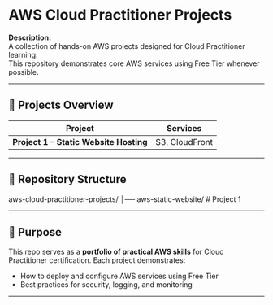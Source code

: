 # AWS Cloud Practitioner Projects

**Description:**  
A collection of hands-on AWS projects designed for Cloud Practitioner learning.  
This repository demonstrates core AWS services using Free Tier whenever possible.

---

## 📌 Projects Overview

| Project | Services 
|---------|----------|
| **Project 1 – Static Website Hosting** | S3, CloudFront |

---

## 🔹 Repository Structure

aws-cloud-practitioner-projects/
│── aws-static-website/ # Project 1

---

## 🚀 Purpose

This repo serves as a **portfolio of practical AWS skills** for Cloud Practitioner certification. Each project demonstrates:

- How to deploy and configure AWS services using Free Tier  
- Best practices for security, logging, and monitoring
  
---
